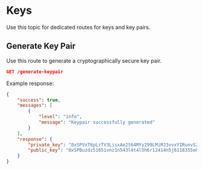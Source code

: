 # Keys

Use this topic for dedicated routes for keys and key pairs.

## Generate Key Pair

Use this route to generate a cryptographically secure key pair.

```json
GET /generate-keypair
```

Example response:

```json
{
	"success": true,
	"messages": [
		{
			"level": "info",
			"message": "Keypair successfully generated"
		}
	],
	"response": {
		"private_key": "0xSPVxT6pLrTV3LisxAe2t64MYy299LMiMJ3vvxYIRunvS2RZE0j2ODuJDhIBArt+FBYDfOrzQVfQN+Lj+VViFoLuzb9qmpYWxAcndKb5q7Vh\/2uYD+3YzOj4i9eNCxXnnk6e+aweWExxsFI9ZnEfRH8UHa44b55sf6ztNMm6blCvoU6Kx+d85gfPXHgK9S++RhaowlPkXwk8imWSMkEOOC7Yc66dnDtIRn6DmXDVvFXKDwuoSf7Gnu6dsBu0k02N9D+t+IdxIZ+yw2msAjnQWHgglrZ9x90JIC3bAUsYfLdvv3gkSZBWFuU2XzSmB3I0QsrRsKheKha1X78nlgDNExv0Qg==",
		"public_key": "0xSPBuzdz51651vnz1n543l4t4l5h6r12414n5j6118355o6d0z4b71142z3r4u421m79"
	}
}
```